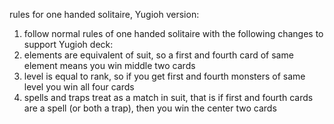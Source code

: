 rules for one handed solitaire, Yugioh version:

1)  follow normal rules of one handed solitaire with the following changes to support Yugioh deck:
2)  elements are equivalent of suit, so a first and fourth card of same element means you win middle two cards
3)  level is equal to rank, so if you get first and fourth monsters of same level you win all four cards
4)  spells and traps treat as a match in suit, that is if first and fourth cards are a spell (or both a trap), then you win the center two cards
